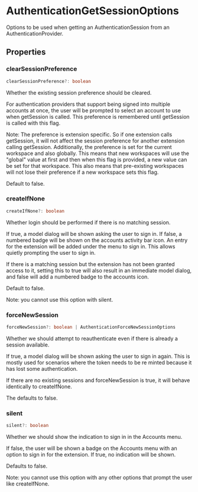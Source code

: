 # AuthenticationGetSessionOptions

Options to be used when getting an AuthenticationSession from an AuthenticationProvider.

## Properties

### clearSessionPreference

```typescript
clearSessionPreference?: boolean
```

Whether the existing session preference should be cleared.

For authentication providers that support being signed into multiple accounts at once,
the user will be prompted to select an account to use when getSession is called.
This preference is remembered until getSession is called with this flag.

Note: The preference is extension specific.
So if one extension calls getSession, it will not affect the session preference for another extension calling getSession.
Additionally, the preference is set for the current workspace and also globally.
This means that new workspaces will use the "global" value at first and then when this flag is provided,
a new value can be set for that workspace.
This also means that pre-existing workspaces will not lose their preference if a new workspace sets this flag.

Default to false.

### createIfNone

```typescript
createIfNone?: boolean
```

Whether login should be performed if there is no matching session.

If true, a model dialog will be shown asking the user to sign in.
If false, a numbered badge will be shown on the accounts activity bar icon.
An entry for the extension will be added under the menu to sign in.
This allows quietly prompting the user to sign in.

If there is a matching session but the extension has not been granted access to it,
setting this to true will also result in an immediate model dialog,
and false will add a numbered badge to the accounts icon.

Default to false.

Note: you cannot use this option with silent.

### forceNewSession

```typescript
forceNewSession?: boolean | AuthenticationForceNewSessionOptions
```

Whether we should attempt to reauthenticate even if there is already a session available.

If true, a model dialog will be shown asking the user to sign in again.
This is mostly used for scenarios where the token needs to be re minted because it has lost some authentication.

If there are no existing sessions and forceNewSession is true,
it will behave identically to createIfNone.

The defaults to false.

### silent

```typescript
silent?: boolean
```

Whether we should show the indication to sign in in the Accounts menu.

If false, the user will be shown a badge on the Accounts menu with an option to sign in for the extension.
If true, no indication will be shown.

Defaults to false.

Note: you cannot use this option with any other options that prompt the user like createIfNone.

[AuthenticationForceNewSessionOptions]: AuthenticationForceNewSessionOptions.md
